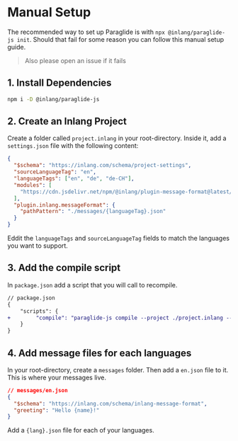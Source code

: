 # Manual Setup

The recommended way to set up Paraglide is with `npx @inlang/paraglide-js init`. Should that fail for some reason you can follow this manual setup guide.

> Also please open an issue if it fails

## 1. Install Dependencies

```bash
npm i -D @inlang/paraglide-js
```

## 2. Create an Inlang Project

Create a folder called `project.inlang` in your root-directory. Inside it, add a `settings.json` file with the following content:

```json
{
  "$schema": "https://inlang.com/schema/project-settings",
  "sourceLanguageTag": "en",
  "languageTags": ["en", "de", "de-CH"],
  "modules": [
    "https://cdn.jsdelivr.net/npm/@inlang/plugin-message-format@latest/dist/index.js"
  ],
  "plugin.inlang.messageFormat": {
    "pathPattern": "./messages/{languageTag}.json"
  }
}
```

Eddit the `languageTags` and `sourceLanguageTag` fields to match the languages you want to support.

## 3. Add the compile script

In `package.json` add a script that you will call to recompile.

```diff
// package.json
{
    "scripts": {
+        "compile": "paraglide-js compile --project ./project.inlang --outdir ./src/paraglide"
    }
}
```

## 4. Add message files for each languages

In your root-directory, create a `messages` folder. Then add a `en.json` file to it. This is where your messages live.

```json
// messages/en.json
{
  "$schema": "https://inlang.com/schema/inlang-message-format",
  "greeting": "Hello {name}!"
}
```

Add a `{lang}.json` file for each of your languages.
